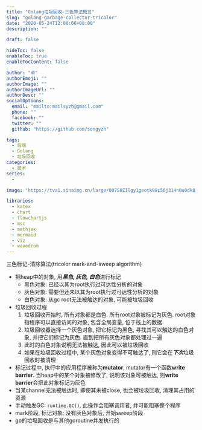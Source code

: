 ```yaml
---
title: "Golang垃圾回收-三色算法概览"
slug: "golang-garbage-collector-tricolor"
date: "2020-05-24T12:00:06+08:00"
description: ""

draft: false

hideToc: false
enableToc: true
enableTocContent: false

author: "卓"
authorEmoji: ""
authorImage: ""
authorImageUrl: ""
authorDesc: ""
socialOptions:
  email: "mailto:mailsyzh@gmail.com"
  phone: ""
  facebook: ""
  twitter: ""
  github: "https://github.com/songyzh"

tags:
  - 后端
  - Golang
  - 垃圾回收
categories:
  - 技术
series:
  -

image: "https://tva1.sinaimg.cn/large/007S8ZIlgy1geotk98c56j314n0u0dk8.jpg"

libraries:
  - katex
  - chart
  - flowchartjs
  - msc
  - mathjax
  - mermaid
  - viz
  - wavedrom
---
```


三色标记-清除算法(tricolor mark-and-sweep algorithm)

-   把heap中的对象, 用***黑色, 灰色, 白色***进行标记
    -   黑色对象: 已经以其为root执行过可达性分析的对象
    -   灰色对象: 需要但还未以其为root执行过可达性分析的对象
    -   白色对象: 从gc root无法被触达的对象, 可能被垃圾回收
-   垃圾回收过程
    1.  垃圾回收开始时, 所有对象都是白色. 所有root对象被标记为灰色. root对象指程序可以直接访问的对象, 包含全局变量, 位于栈上的数据.
    2.  垃圾回收器选择一个灰色对象, 把它标记为黑色, 寻找其可以触达的白色对象, 并把它们标记为灰色. 直到把所有灰色对象都处理过一遍
    3.  此时的白色对象说明无法被触达, 因此可以被垃圾回收
    4.  如果在垃圾回收过程中, 某个灰色对象变得不可触达了, 则它会在***下次***垃圾回收时被清理
-   标记过程中, 执行中的应用程序被称为**mutator**, mutator有一个函数**write barrier**. 当heap中的某个对象被修改了, 说明该对象可被触达, 则**write barrier**会把此对象标记为灰色
-   当某channel无法被触达时, 即使其未被close, 也会被垃圾回收, 清理其占用的资源
-   手动触发GC: `runtime.GC()`, 此操作会阻塞调用者, 并可能阻塞整个程序
-   mark阶段, 标记对象; 没有灰色对象后, 开始sweep阶段
-   go的垃圾回收是与其他goroutine并发执行的